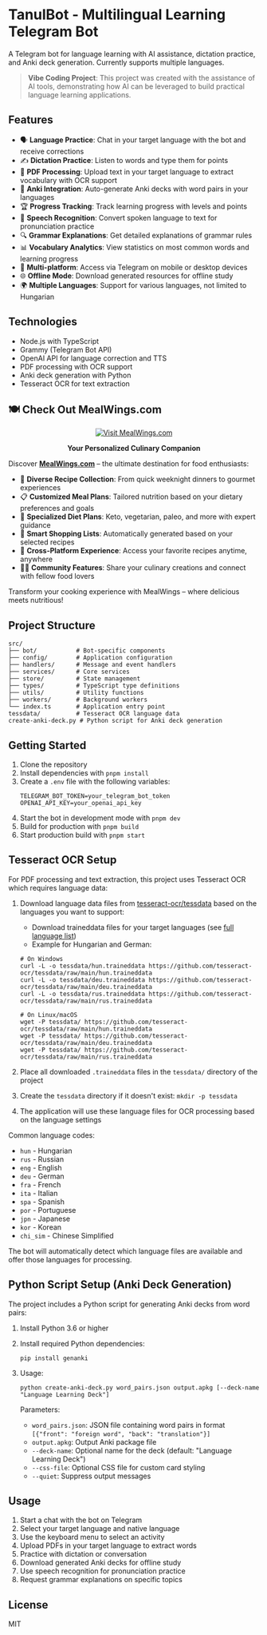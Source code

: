 # TanulBot - Multilingual Learning Telegram Bot

A Telegram bot for language learning with AI assistance, dictation practice, and Anki deck generation. Currently supports multiple languages.

> **Vibe Coding Project**: This project was created with the assistance of AI tools, demonstrating how AI can be leveraged to build practical language learning applications.

## Features

- 🗣 **Language Practice**: Chat in your target language with the bot and receive corrections
- ✍️ **Dictation Practice**: Listen to words and type them for points
- 📄 **PDF Processing**: Upload text in your target language to extract vocabulary with OCR support
- 🎯 **Anki Integration**: Auto-generate Anki decks with word pairs in your languages
- 🏆 **Progress Tracking**: Track learning progress with levels and points
- 🔄 **Speech Recognition**: Convert spoken language to text for pronunciation practice
- 🔍 **Grammar Explanations**: Get detailed explanations of grammar rules
- 📊 **Vocabulary Analytics**: View statistics on most common words and learning progress
- 📱 **Multi-platform**: Access via Telegram on mobile or desktop devices
- 🌐 **Offline Mode**: Download generated resources for offline study
- 🌍 **Multiple Languages**: Support for various languages, not limited to Hungarian

## Technologies

- Node.js with TypeScript
- Grammy (Telegram Bot API)
- OpenAI API for language correction and TTS
- PDF processing with OCR support
- Anki deck generation with Python
- Tesseract OCR for text extraction

## 🍽️ Check Out MealWings.com

<div align="center">
  <a href="https://mealwings.com" target="_blank">
    <img src="https://img.shields.io/badge/Visit-MealWings.com-orange?style=for-the-badge" alt="Visit MealWings.com" />
  </a>
</div>

<p align="center"><strong>Your Personalized Culinary Companion</strong></p>

Discover **[MealWings.com](https://mealwings.com)** – the ultimate destination for food enthusiasts:

- 🥗 **Diverse Recipe Collection**: From quick weeknight dinners to gourmet experiences
- 📋 **Customized Meal Plans**: Tailored nutrition based on your dietary preferences and goals
- 🥦 **Specialized Diet Plans**: Keto, vegetarian, paleo, and more with expert guidance
- 🛒 **Smart Shopping Lists**: Automatically generated based on your selected recipes
- 📱 **Cross-Platform Experience**: Access your favorite recipes anytime, anywhere
- 👨‍🍳 **Community Features**: Share your culinary creations and connect with fellow food lovers

Transform your cooking experience with MealWings – where delicious meets nutritious!

## Project Structure

```
src/
├── bot/           # Bot-specific components
├── config/        # Application configuration
├── handlers/      # Message and event handlers
├── services/      # Core services
├── store/         # State management
├── types/         # TypeScript type definitions
├── utils/         # Utility functions
├── workers/       # Background workers
└── index.ts       # Application entry point
tessdata/          # Tesseract OCR language data
create-anki-deck.py # Python script for Anki deck generation
```

## Getting Started

1. Clone the repository
2. Install dependencies with `pnpm install`
3. Create a `.env` file with the following variables:
   ```
   TELEGRAM_BOT_TOKEN=your_telegram_bot_token
   OPENAI_API_KEY=your_openai_api_key
   ```
4. Start the bot in development mode with `pnpm dev`
5. Build for production with `pnpm build`
6. Start production build with `pnpm start`

## Tesseract OCR Setup

For PDF processing and text extraction, this project uses Tesseract OCR which requires language data:

1. Download language data files from [tesseract-ocr/tessdata](https://github.com/tesseract-ocr/tessdata) based on the languages you want to support:

   - Download traineddata files for your target languages (see [full language list](https://github.com/tesseract-ocr/tessdata))
   - Example for Hungarian and German:

   ```
   # On Windows
   curl -L -o tessdata/hun.traineddata https://github.com/tesseract-ocr/tessdata/raw/main/hun.traineddata
   curl -L -o tessdata/deu.traineddata https://github.com/tesseract-ocr/tessdata/raw/main/deu.traineddata
   curl -L -o tessdata/rus.traineddata https://github.com/tesseract-ocr/tessdata/raw/main/rus.traineddata

   # On Linux/macOS
   wget -P tessdata/ https://github.com/tesseract-ocr/tessdata/raw/main/hun.traineddata
   wget -P tessdata/ https://github.com/tesseract-ocr/tessdata/raw/main/deu.traineddata
   wget -P tessdata/ https://github.com/tesseract-ocr/tessdata/raw/main/rus.traineddata
   ```

2. Place all downloaded `.traineddata` files in the `tessdata/` directory of the project
3. Create the `tessdata` directory if it doesn't exist: `mkdir -p tessdata`
4. The application will use these language files for OCR processing based on the language settings

Common language codes:

- `hun` - Hungarian
- `rus` - Russian
- `eng` - English
- `deu` - German
- `fra` - French
- `ita` - Italian
- `spa` - Spanish
- `por` - Portuguese
- `jpn` - Japanese
- `kor` - Korean
- `chi_sim` - Chinese Simplified

The bot will automatically detect which language files are available and offer those languages for processing.

## Python Script Setup (Anki Deck Generation)

The project includes a Python script for generating Anki decks from word pairs:

1. Install Python 3.6 or higher
2. Install required Python dependencies:
   ```
   pip install genanki
   ```
3. Usage:

   ```
   python create-anki-deck.py word_pairs.json output.apkg [--deck-name "Language Learning Deck"]
   ```

   Parameters:

   - `word_pairs.json`: JSON file containing word pairs in format `[{"front": "foreign word", "back": "translation"}]`
   - `output.apkg`: Output Anki package file
   - `--deck-name`: Optional name for the deck (default: "Language Learning Deck")
   - `--css-file`: Optional CSS file for custom card styling
   - `--quiet`: Suppress output messages

## Usage

1. Start a chat with the bot on Telegram
2. Select your target language and native language
3. Use the keyboard menu to select an activity
4. Upload PDFs in your target language to extract words
5. Practice with dictation or conversation
6. Download generated Anki decks for offline study
7. Use speech recognition for pronunciation practice
8. Request grammar explanations on specific topics

## License

MIT
